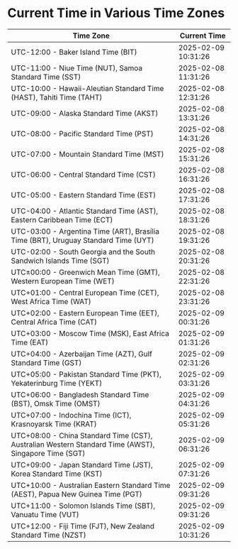 # Current Time in Various Time Zones

| Time Zone | Current Time |
|-----------|--------------|
| UTC-12:00 - Baker Island Time (BIT) | 2025-02-09 10:31:26 |
| UTC-11:00 - Niue Time (NUT), Samoa Standard Time (SST) | 2025-02-08 11:31:26 |
| UTC-10:00 - Hawaii-Aleutian Standard Time (HAST), Tahiti Time (TAHT) | 2025-02-08 12:31:26 |
| UTC-09:00 - Alaska Standard Time (AKST) | 2025-02-08 13:31:26 |
| UTC-08:00 - Pacific Standard Time (PST) | 2025-02-08 14:31:26 |
| UTC-07:00 - Mountain Standard Time (MST) | 2025-02-08 15:31:26 |
| UTC-06:00 - Central Standard Time (CST) | 2025-02-08 16:31:26 |
| UTC-05:00 - Eastern Standard Time (EST) | 2025-02-08 17:31:26 |
| UTC-04:00 - Atlantic Standard Time (AST), Eastern Caribbean Time (ECT) | 2025-02-08 18:31:26 |
| UTC-03:00 - Argentina Time (ART), Brasília Time (BRT), Uruguay Standard Time (UYT) | 2025-02-08 19:31:26 |
| UTC-02:00 - South Georgia and the South Sandwich Islands Time (SGT) | 2025-02-08 20:31:26 |
| UTC±00:00 - Greenwich Mean Time (GMT), Western European Time (WET) | 2025-02-08 22:31:26 |
| UTC+01:00 - Central European Time (CET), West Africa Time (WAT) | 2025-02-08 23:31:26 |
| UTC+02:00 - Eastern European Time (EET), Central Africa Time (CAT) | 2025-02-09 00:31:26 |
| UTC+03:00 - Moscow Time (MSK), East Africa Time (EAT) | 2025-02-09 01:31:26 |
| UTC+04:00 - Azerbaijan Time (AZT), Gulf Standard Time (GST) | 2025-02-09 02:31:26 |
| UTC+05:00 - Pakistan Standard Time (PKT), Yekaterinburg Time (YEKT) | 2025-02-09 03:31:26 |
| UTC+06:00 - Bangladesh Standard Time (BST), Omsk Time (OMST) | 2025-02-09 04:31:26 |
| UTC+07:00 - Indochina Time (ICT), Krasnoyarsk Time (KRAT) | 2025-02-09 05:31:26 |
| UTC+08:00 - China Standard Time (CST), Australian Western Standard Time (AWST), Singapore Time (SGT) | 2025-02-09 06:31:26 |
| UTC+09:00 - Japan Standard Time (JST), Korea Standard Time (KST) | 2025-02-09 07:31:26 |
| UTC+10:00 - Australian Eastern Standard Time (AEST), Papua New Guinea Time (PGT) | 2025-02-09 09:31:26 |
| UTC+11:00 - Solomon Islands Time (SBT), Vanuatu Time (VUT) | 2025-02-09 09:31:26 |
| UTC+12:00 - Fiji Time (FJT), New Zealand Standard Time (NZST) | 2025-02-09 10:31:26 |
